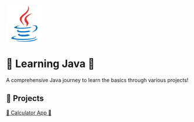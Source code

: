<img src="https://raw.githubusercontent.com/devicons/devicon/master/icons/java/java-original.svg" alt="Logo" width="100"/>

# 🚧 Learning Java 🚧

A comprehensive Java journey to learn the basics through various projects!

## 🚀 Projects

[🧮 Calculator App 🧮](https://github.com/Dreeeems/Learning-Java/tree/calculator)
